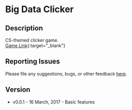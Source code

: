 # Big Data Clicker
## Description
CS-themed clicker game.  
[Game Link](https://azhu7.github.io/BigDataClicker/){:target="_blank"}

## Reporting Issues
Please file any suggestions, bugs, or other feedback [here](https://github.com/azhu7/SpotifyAdMute/issues).

## Version
- v0.0.1 - 16 March, 2017 - Basic features